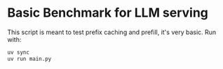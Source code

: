 # Basic Benchmark for LLM serving

This script is meant to test prefix caching and prefill, it's very basic.  Run with:

```bash
uv sync
uv run main.py
```